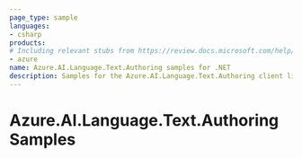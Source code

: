 ```yaml
---
page_type: sample
languages:
- csharp
products:
# Including relevant stubs from https://review.docs.microsoft.com/help/contribute/metadata-taxonomies#product
- azure
name: Azure.AI.Language.Text.Authoring samples for .NET
description: Samples for the Azure.AI.Language.Text.Authoring client library.
---
```


# Azure.AI.Language.Text.Authoring Samples

<!-- please refer to <https://github.com/Azure/azure-sdk-for-net/blob/main/sdk/template/Azure.Template/samples/README.md> to write sample readme. -->
